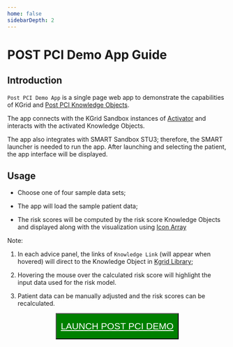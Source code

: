 ```yaml
---
home: false
sidebarDepth: 2
---
```


# POST PCI Demo App Guide

## Introduction

`Post PCI Demo App` is a single page web app to demonstrate the capabilities of KGrid and [Post PCI Knowledge Objects](https://kgrid-objects.github.io/postpci/).

The app connects with the KGrid Sandbox instances of [Activator](https://activator.kgrid.org) and interacts with the activated Knowledge Objects.

The app also integrates with SMART Sandbox STU3; therefore, the SMART launcher is needed to run the app. After launching and selecting the patient, the app interface will be displayed.

## Usage

  * Choose one of four sample data sets;

  * The app will load the sample patient data;

  * The risk scores will be computed by the risk score Knowledge Objects and displayed along with the visualization using [Icon Array](https://kgrid-objects.github.io/icon-array/)


Note:

  1. In each advice panel, the links of `Knowledge Link` (will appear when hovered) will direct to the Knowledge Object in [Kgrid Library](https://library.kgrid.org);

  1. Hovering the mouse over the calculated risk score will highlight the input data used for the risk model.

  1. Patient data can be manually adjusted and the risk scores can be recalculated.


<div style="text-align:center;"><button style='background-color:green; color:#fff;padding:16px 10px;font-size: 1.5em;'><a href='https://launch.smarthealthit.org/?auth_error=&fhir_version_1=r2&fhir_version_2=r3&iss=&launch_ehr=1&launch_url=https%3A%2F%2Fdemo.kgrid.org%2Fcardiac-advisor%2Ffhir-app%2Flaunch.html&patient=&prov_skip_auth=1&provider=&pt_skip_auth=1&public_key=&sb=&sde=&sim_ehr=1&token_lifetime=15&user_pt=' style='color:#fff;'>LAUNCH POST PCI DEMO</a></button></div>
